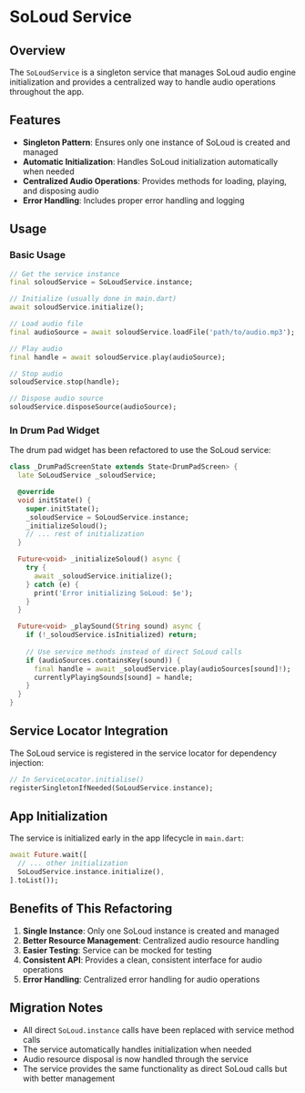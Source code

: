 # SoLoud Service

## Overview

The `SoLoudService` is a singleton service that manages SoLoud audio engine initialization and provides a centralized way to handle audio operations throughout the app.

## Features

- **Singleton Pattern**: Ensures only one instance of SoLoud is created and managed
- **Automatic Initialization**: Handles SoLoud initialization automatically when needed
- **Centralized Audio Operations**: Provides methods for loading, playing, and disposing audio
- **Error Handling**: Includes proper error handling and logging

## Usage

### Basic Usage

```dart
// Get the service instance
final soloudService = SoLoudService.instance;

// Initialize (usually done in main.dart)
await soloudService.initialize();

// Load audio file
final audioSource = await soloudService.loadFile('path/to/audio.mp3');

// Play audio
final handle = await soloudService.play(audioSource);

// Stop audio
soloudService.stop(handle);

// Dispose audio source
soloudService.disposeSource(audioSource);
```

### In Drum Pad Widget

The drum pad widget has been refactored to use the SoLoud service:

```dart
class _DrumPadScreenState extends State<DrumPadScreen> {
  late SoLoudService _soloudService;

  @override
  void initState() {
    super.initState();
    _soloudService = SoLoudService.instance;
    _initializeSoloud();
    // ... rest of initialization
  }

  Future<void> _initializeSoloud() async {
    try {
      await _soloudService.initialize();
    } catch (e) {
      print('Error initializing SoLoud: $e');
    }
  }

  Future<void> _playSound(String sound) async {
    if (!_soloudService.isInitialized) return;
    
    // Use service methods instead of direct SoLoud calls
    if (audioSources.containsKey(sound)) {
      final handle = await _soloudService.play(audioSources[sound]!);
      currentlyPlayingSounds[sound] = handle;
    }
  }
}
```

## Service Locator Integration

The SoLoud service is registered in the service locator for dependency injection:

```dart
// In ServiceLocator.initialise()
registerSingletonIfNeeded(SoLoudService.instance);
```

## App Initialization

The service is initialized early in the app lifecycle in `main.dart`:

```dart
await Future.wait([
  // ... other initialization
  SoLoudService.instance.initialize(),
].toList());
```

## Benefits of This Refactoring

1. **Single Instance**: Only one SoLoud instance is created and managed
2. **Better Resource Management**: Centralized audio resource handling
3. **Easier Testing**: Service can be mocked for testing
4. **Consistent API**: Provides a clean, consistent interface for audio operations
5. **Error Handling**: Centralized error handling for audio operations

## Migration Notes

- All direct `SoLoud.instance` calls have been replaced with service method calls
- The service automatically handles initialization when needed
- Audio resource disposal is now handled through the service
- The service provides the same functionality as direct SoLoud calls but with better management 
 